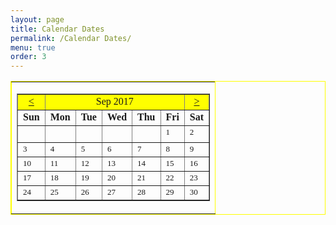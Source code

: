 ```yaml
---
layout: page
title: Calendar Dates
permalink: /Calendar Dates/
menu: true
order: 3
---
```


 <table border='1'  bordercolor='#FFFF00' cellspacing='0' cellpadding='0' align=center>
<tr><td><table cellspacing='0' cellpadding='0' align=center width='100' border='1'><tr><td  align=center bgcolor='#ffff00'><font size='3' face='Tahoma'> <a href='html_calendar.php?prm=09&chm=-1' rel="nofollow"><</a></font> </td><td colspan=5 align=center bgcolor='#ffff00'><font size='3' face='Tahoma'>Sep 2017 </font> </td><td  align=center bgcolor='#ffff00'><font size='3' face='Tahoma'> <a href='html_calendar.php?prm=09&chm=1' rel="nofollow">></a>  </font></td></tr><tr><td><font size='3' face='Tahoma'><b>Sun</b></font></td><td><font size='3' face='Tahoma'><b>Mon</b></font></td><td><font size='3' face='Tahoma'><b>Tue</b></font></td><td><font size='3' face='Tahoma'><b>Wed</b></font></td><td><font size='3' face='Tahoma'><b>Thu</b></font></td><td><font size='3' face='Tahoma'><b>Fri</b></font></td><td><font size='3' face='Tahoma'><b>Sat</b></font></td></tr><tr><td> </td><td> </td><td> </td><td> </td><td> </td><td valign=top><font size='2' face='Tahoma'>1  
<br>
 </font></td><td valign=top><font size='2' face='Tahoma'>2  
<br>
 </font></td></tr><tr><td valign=top><font size='2' face='Tahoma'>3  
<br>
 </font></td><td valign=top><font size='2' face='Tahoma'>4  
<br>
 </font></td><td valign=top><font size='2' face='Tahoma'>5  
<br>
 </font></td><td valign=top><font size='2' face='Tahoma'>6  
<br>
 </font></td><td valign=top><font size='2' face='Tahoma'>7  
<br>
 </font></td><td valign=top><font size='2' face='Tahoma'>8  
<br>
 </font></td><td valign=top><font size='2' face='Tahoma'>9  
<br>
 </font></td></tr><tr><td valign=top><font size='2' face='Tahoma'>10  
<br>
 </font></td><td valign=top><font size='2' face='Tahoma'>11  
<br>
 </font></td><td valign=top><font size='2' face='Tahoma'>12  
<br>
 </font></td><td valign=top><font size='2' face='Tahoma'>13  
<br>
 </font></td><td valign=top><font size='2' face='Tahoma'>14  
<br>
 </font></td><td valign=top><font size='2' face='Tahoma'>15  
<br>
 </font></td><td valign=top><font size='2' face='Tahoma'>16  
<br>
 </font></td></tr><tr><td valign=top><font size='2' face='Tahoma'>17  
<br>
 </font></td><td valign=top><font size='2' face='Tahoma'>18  
<br>
 </font></td><td valign=top><font size='2' face='Tahoma'>19  
<br>
 </font></td><td valign=top><font size='2' face='Tahoma'>20  
<br>
 </font></td><td valign=top><font size='2' face='Tahoma'>21  
<br>
 </font></td><td valign=top><font size='2' face='Tahoma'>22  
<br>
 </font></td><td valign=top><font size='2' face='Tahoma'>23  
<br>
 </font></td></tr><tr><td valign=top><font size='2' face='Tahoma'>24  
<br>
 </font></td><td valign=top><font size='2' face='Tahoma'>25  
<br>
 </font></td><td valign=top><font size='2' face='Tahoma'>26  
<br>
 </font></td><td valign=top><font size='2' face='Tahoma'>27  
<br>
 </font></td><td valign=top><font size='2' face='Tahoma'>28  
<br>
 </font></td><td valign=top><font size='2' face='Tahoma'>29  
<br>
 </font></td><td valign=top><font size='2' face='Tahoma'>30  
<br>
 </font></td></tr><tr></tr></table></td></tr></table>
